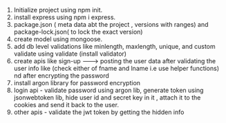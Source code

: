 1) Initialize project using npm init.
2) install express using npm i express.
3) package.json ( meta data abt the project , versions with ranges) and package-lock.json( to lock the exact version)
4) create model using mongoose.
5) add db level validations like minlength, maxlength, unique, and custom validate using validate (install validator)
6) create apis like sign-up ---> posting the user data after validating the user info like (check either of fname and lname i.e use helper functions) nd after encrypting the password
7) install argon library for password encryption
8) login api - validate password using argon lib, generate token using jsonwebtoken lib, hide user id and secret key in it , attach it to the cookies and send it back to the user.
9) other apis - validate the jwt token by getting the hidden info
